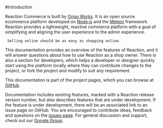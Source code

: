 #Introduction

Reaction Commerce is built by  [Ongo Works](http://ongoworks.com). It is an open source ecommerce platform developed on [Node.js](http://nodejs.org) and the [Meteor](http://meteor.com) framework.  Reaction provides a lightweight, reactive commerce platform with a goal of simplifying and aligning the user experience to the admin experience. 


``` Selling online should be as easy as shopping online.```


This documentation provides an overview of the features of Reaction, and it will answer questions about how to use Reaction as a shop owner. There is also a section for developers, which helps a developer or designer quickly start using the platform locally where they can contribute changes to the project, or fork the project and modify to suit any requirement.

This documentation is part of the project pages, which you can browse at [GitHub](http://github.com/ongoworks/).

Documentation includes existing features, marked with a Reaction release version number, but also describes features that are under development. If the feature is under development, there will be an associated link to an issue page on GitHub. You are encouraged to contribute ideas, feedback and questions on the [issues page](https://github.com/ongoworks/reaction/issues?state=open). For general discussion and support, check out our [Google Group](https://groups.google.com/forum/#!forum/reaction-talk).
